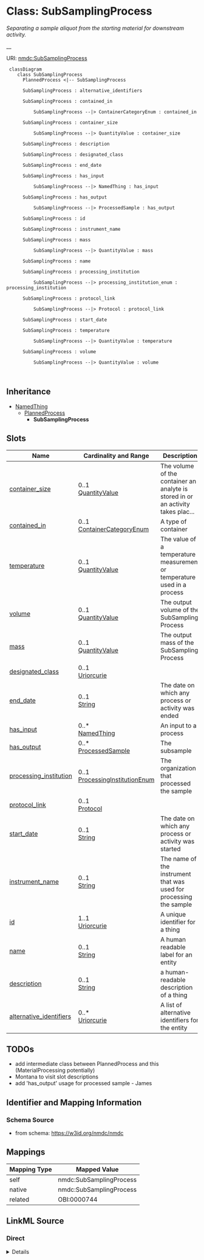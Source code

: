 # Class: SubSamplingProcess


_Separating a sample aliquot from the starting material for downstream activity._

__





URI: [nmdc:SubSamplingProcess](https://w3id.org/nmdc/SubSamplingProcess)




```mermaid
 classDiagram
    class SubSamplingProcess
      PlannedProcess <|-- SubSamplingProcess
      
      SubSamplingProcess : alternative_identifiers
        
      SubSamplingProcess : contained_in
        
          SubSamplingProcess --|> ContainerCategoryEnum : contained_in
        
      SubSamplingProcess : container_size
        
          SubSamplingProcess --|> QuantityValue : container_size
        
      SubSamplingProcess : description
        
      SubSamplingProcess : designated_class
        
      SubSamplingProcess : end_date
        
      SubSamplingProcess : has_input
        
          SubSamplingProcess --|> NamedThing : has_input
        
      SubSamplingProcess : has_output
        
          SubSamplingProcess --|> ProcessedSample : has_output
        
      SubSamplingProcess : id
        
      SubSamplingProcess : instrument_name
        
      SubSamplingProcess : mass
        
          SubSamplingProcess --|> QuantityValue : mass
        
      SubSamplingProcess : name
        
      SubSamplingProcess : processing_institution
        
          SubSamplingProcess --|> processing_institution_enum : processing_institution
        
      SubSamplingProcess : protocol_link
        
          SubSamplingProcess --|> Protocol : protocol_link
        
      SubSamplingProcess : start_date
        
      SubSamplingProcess : temperature
        
          SubSamplingProcess --|> QuantityValue : temperature
        
      SubSamplingProcess : volume
        
          SubSamplingProcess --|> QuantityValue : volume
        
      
```





## Inheritance
* [NamedThing](NamedThing.md)
    * [PlannedProcess](PlannedProcess.md)
        * **SubSamplingProcess**



## Slots

| Name | Cardinality and Range | Description | Inheritance |
| ---  | --- | --- | --- |
| [container_size](container_size.md) | 0..1 <br/> [QuantityValue](QuantityValue.md) | The volume of the container an analyte is stored in or an activity takes plac... | direct |
| [contained_in](contained_in.md) | 0..1 <br/> [ContainerCategoryEnum](ContainerCategoryEnum.md) | A type of container | direct |
| [temperature](temperature.md) | 0..1 <br/> [QuantityValue](QuantityValue.md) | The value of a temperature measurement or temperature used in a process | direct |
| [volume](volume.md) | 0..1 <br/> [QuantityValue](QuantityValue.md) | The output volume of the SubSampling Process | direct |
| [mass](mass.md) | 0..1 <br/> [QuantityValue](QuantityValue.md) | The output mass of the SubSampling Process | direct |
| [designated_class](designated_class.md) | 0..1 <br/> [Uriorcurie](Uriorcurie.md) |  | [PlannedProcess](PlannedProcess.md) |
| [end_date](end_date.md) | 0..1 <br/> [String](String.md) | The date on which any process or activity was ended | [PlannedProcess](PlannedProcess.md) |
| [has_input](has_input.md) | 0..* <br/> [NamedThing](NamedThing.md) | An input to a process | [PlannedProcess](PlannedProcess.md) |
| [has_output](has_output.md) | 0..* <br/> [ProcessedSample](ProcessedSample.md) | The subsample | [PlannedProcess](PlannedProcess.md) |
| [processing_institution](processing_institution.md) | 0..1 <br/> [ProcessingInstitutionEnum](ProcessingInstitutionEnum.md) | The organization that processed the sample | [PlannedProcess](PlannedProcess.md) |
| [protocol_link](protocol_link.md) | 0..1 <br/> [Protocol](Protocol.md) |  | [PlannedProcess](PlannedProcess.md) |
| [start_date](start_date.md) | 0..1 <br/> [String](String.md) | The date on which any process or activity was started | [PlannedProcess](PlannedProcess.md) |
| [instrument_name](instrument_name.md) | 0..1 <br/> [String](String.md) | The name of the instrument that was used for processing the sample | [PlannedProcess](PlannedProcess.md) |
| [id](id.md) | 1..1 <br/> [Uriorcurie](Uriorcurie.md) | A unique identifier for a thing | [NamedThing](NamedThing.md) |
| [name](name.md) | 0..1 <br/> [String](String.md) | A human readable label for an entity | [NamedThing](NamedThing.md) |
| [description](description.md) | 0..1 <br/> [String](String.md) | a human-readable description of a thing | [NamedThing](NamedThing.md) |
| [alternative_identifiers](alternative_identifiers.md) | 0..* <br/> [Uriorcurie](Uriorcurie.md) | A list of alternative identifiers for the entity | [NamedThing](NamedThing.md) |









## TODOs

* add intermediate class between PlannedProcess and this (MaterialProcessing potentially)
* Montana to visit slot descriptions
* add 'has_output' usage for processed sample - James

## Identifier and Mapping Information







### Schema Source


* from schema: https://w3id.org/nmdc/nmdc





## Mappings

| Mapping Type | Mapped Value |
| ---  | ---  |
| self | nmdc:SubSamplingProcess |
| native | nmdc:SubSamplingProcess |
| related | OBI:0000744 |





## LinkML Source

<!-- TODO: investigate https://stackoverflow.com/questions/37606292/how-to-create-tabbed-code-blocks-in-mkdocs-or-sphinx -->

### Direct

<details>
```yaml
name: SubSamplingProcess
description: 'Separating a sample aliquot from the starting material for downstream
  activity.

  '
todos:
- add intermediate class between PlannedProcess and this (MaterialProcessing potentially)
- Montana to visit slot descriptions
- add 'has_output' usage for processed sample - James
notes:
- A subsample may be (a) a portion of the sample obtained by selection or division;
  (b) an individual unit of the lot taken as part of the sample; (c) the final unit
  of multistage sampling. The term 'subsample' is used either in the sense of a 'sample
  of a sample' or as a synonym for 'unit'. In practice, the meaning is usually apparent
  from the context or is defined.
from_schema: https://w3id.org/nmdc/nmdc
related_mappings:
- OBI:0000744
contributors:
- ORCID:0009-0001-1555-1601
- ORCID:0000-0002-8683-0050
- ORCID:0000-0001-9076-6066
- ORCID:0009-0008-4013-7737
is_a: PlannedProcess
slots:
- container_size
- contained_in
- temperature
- volume
- mass
slot_usage:
  volume:
    name: volume
    description: The output volume of the SubSampling Process.
    domain_of:
    - Solution
    - SubSamplingProcess
    - FiltrationProcess
  mass:
    name: mass
    description: The output mass of the SubSampling Process.
    domain_of:
    - SubSamplingProcess
  has_input:
    name: has_input
    domain_of:
    - BiosampleProcessing
    - OmicsProcessing
    - WorkflowExecutionActivity
    - PlannedProcess
    any_of:
    - range: Biosample
    - range: ProcessedSample
  has_output:
    name: has_output
    description: The subsample.
    domain_of:
    - OmicsProcessing
    - WorkflowExecutionActivity
    - PlannedProcess
    range: ProcessedSample

```
</details>

### Induced

<details>
```yaml
name: SubSamplingProcess
description: 'Separating a sample aliquot from the starting material for downstream
  activity.

  '
todos:
- add intermediate class between PlannedProcess and this (MaterialProcessing potentially)
- Montana to visit slot descriptions
- add 'has_output' usage for processed sample - James
notes:
- A subsample may be (a) a portion of the sample obtained by selection or division;
  (b) an individual unit of the lot taken as part of the sample; (c) the final unit
  of multistage sampling. The term 'subsample' is used either in the sense of a 'sample
  of a sample' or as a synonym for 'unit'. In practice, the meaning is usually apparent
  from the context or is defined.
from_schema: https://w3id.org/nmdc/nmdc
related_mappings:
- OBI:0000744
contributors:
- ORCID:0009-0001-1555-1601
- ORCID:0000-0002-8683-0050
- ORCID:0000-0001-9076-6066
- ORCID:0009-0008-4013-7737
is_a: PlannedProcess
slot_usage:
  volume:
    name: volume
    description: The output volume of the SubSampling Process.
    domain_of:
    - Solution
    - SubSamplingProcess
    - FiltrationProcess
  mass:
    name: mass
    description: The output mass of the SubSampling Process.
    domain_of:
    - SubSamplingProcess
  has_input:
    name: has_input
    domain_of:
    - BiosampleProcessing
    - OmicsProcessing
    - WorkflowExecutionActivity
    - PlannedProcess
    any_of:
    - range: Biosample
    - range: ProcessedSample
  has_output:
    name: has_output
    description: The subsample.
    domain_of:
    - OmicsProcessing
    - WorkflowExecutionActivity
    - PlannedProcess
    range: ProcessedSample
attributes:
  container_size:
    name: container_size
    description: The volume of the container an analyte is stored in or an activity
      takes place in
    from_schema: https://w3id.org/nmdc/nmdc
    contributors:
    - ORCID:0009-0001-1555-1601
    - ORCID:0000-0002-8683-0050
    rank: 1000
    alias: container_size
    owner: SubSamplingProcess
    domain_of:
    - SubSamplingProcess
    - FiltrationProcess
    range: QuantityValue
  contained_in:
    name: contained_in
    description: A type of container. i.e. test tube, falcon tube, etc.
    from_schema: https://w3id.org/nmdc/nmdc
    rank: 1000
    alias: contained_in
    owner: SubSamplingProcess
    domain_of:
    - SubSamplingProcess
    range: ContainerCategoryEnum
  temperature:
    name: temperature
    description: The value of a temperature measurement or temperature used in a process.
    notes:
    - Not to be confused with the MIXS:0000113
    from_schema: https://w3id.org/nmdc/nmdc
    contributors:
    - ORCID:0009-0001-1555-1601
    - ORCID:0000-0002-8683-0050
    rank: 1000
    alias: temperature
    owner: SubSamplingProcess
    domain_of:
    - SubSamplingProcess
    - ChromatographicSeparationProcess
    range: QuantityValue
  volume:
    name: volume
    description: The output volume of the SubSampling Process.
    from_schema: https://w3id.org/nmdc/nmdc
    rank: 1000
    domain: PlannedProcess
    alias: volume
    owner: SubSamplingProcess
    domain_of:
    - Solution
    - SubSamplingProcess
    - FiltrationProcess
    range: QuantityValue
  mass:
    name: mass
    description: The output mass of the SubSampling Process.
    title: mass
    from_schema: https://w3id.org/nmdc/nmdc
    rank: 1000
    alias: mass
    owner: SubSamplingProcess
    domain_of:
    - SubSamplingProcess
    range: QuantityValue
  designated_class:
    name: designated_class
    comments:
    - required on all instances in a polymorphic Database slot like planned_process_set
    from_schema: https://w3id.org/nmdc/nmdc
    rank: 1000
    designates_type: true
    alias: designated_class
    owner: SubSamplingProcess
    domain_of:
    - PlannedProcess
    range: uriorcurie
  end_date:
    name: end_date
    description: The date on which any process or activity was ended
    todos:
    - add date string validation pattern
    comments:
    - We are using string representations of dates until all components of our ecosystem
      can handle ISO 8610 dates
    - The date should be formatted as YYYY-MM-DD
    from_schema: https://w3id.org/nmdc/nmdc
    rank: 1000
    alias: end_date
    owner: SubSamplingProcess
    domain_of:
    - PlannedProcess
    range: string
  has_input:
    name: has_input
    description: An input to a process.
    from_schema: https://w3id.org/nmdc/nmdc
    rank: 1000
    domain: NamedThing
    multivalued: true
    alias: has_input
    owner: SubSamplingProcess
    domain_of:
    - BiosampleProcessing
    - OmicsProcessing
    - WorkflowExecutionActivity
    - PlannedProcess
    range: NamedThing
    any_of:
    - range: Biosample
    - range: ProcessedSample
  has_output:
    name: has_output
    description: The subsample.
    from_schema: https://w3id.org/nmdc/nmdc
    rank: 1000
    domain: NamedThing
    multivalued: true
    alias: has_output
    owner: SubSamplingProcess
    domain_of:
    - OmicsProcessing
    - WorkflowExecutionActivity
    - PlannedProcess
    range: ProcessedSample
  processing_institution:
    name: processing_institution
    description: The organization that processed the sample.
    from_schema: https://w3id.org/nmdc/nmdc
    rank: 1000
    domain: PlannedProcess
    alias: processing_institution
    owner: SubSamplingProcess
    domain_of:
    - OmicsProcessing
    - PlannedProcess
    range: processing_institution_enum
  protocol_link:
    name: protocol_link
    from_schema: https://w3id.org/nmdc/nmdc
    rank: 1000
    domain: PlannedProcess
    alias: protocol_link
    owner: SubSamplingProcess
    domain_of:
    - PlannedProcess
    range: Protocol
  start_date:
    name: start_date
    description: The date on which any process or activity was started
    todos:
    - add date string validation pattern
    comments:
    - We are using string representations of dates until all components of our ecosystem
      can handle ISO 8610 dates
    - The date should be formatted as YYYY-MM-DD
    from_schema: https://w3id.org/nmdc/nmdc
    rank: 1000
    alias: start_date
    owner: SubSamplingProcess
    domain_of:
    - PlannedProcess
    range: string
  instrument_name:
    name: instrument_name
    description: The name of the instrument that was used for processing the sample.
    from_schema: https://w3id.org/nmdc/nmdc
    rank: 1000
    domain: PlannedProcess
    alias: instrument_name
    owner: SubSamplingProcess
    domain_of:
    - OmicsProcessing
    - PlannedProcess
    range: string
  id:
    name: id
    description: A unique identifier for a thing. Must be either a CURIE shorthand
      for a URI or a complete URI
    notes:
    - 'abstracted pattern: prefix:typecode-authshoulder-blade(.version)?(_seqsuffix)?'
    - a minimum length of 3 characters is suggested for typecodes, but 1 or 2 characters
      will be accepted
    - typecodes must correspond 1:1 to a class in the NMDC schema. this will be checked
      via per-class id slot usage assertions
    - minting authority shoulders should probably be enumerated and checked in the
      pattern
    examples:
    - value: nmdc:mgmag-00-x012.1_7_c1
      description: https://github.com/microbiomedata/nmdc-schema/pull/499#discussion_r1018499248
    from_schema: https://w3id.org/nmdc/nmdc
    rank: 1000
    identifier: true
    alias: id
    owner: SubSamplingProcess
    domain_of:
    - Biosample
    - Study
    - NamedThing
    - Activity
    range: uriorcurie
    required: true
    pattern: ^[a-zA-Z0-9][a-zA-Z0-9_\.]+:[a-zA-Z0-9_][a-zA-Z0-9_\-\/\.,]*$
  name:
    name: name
    description: A human readable label for an entity
    from_schema: https://w3id.org/nmdc/nmdc
    rank: 1000
    alias: name
    owner: SubSamplingProcess
    domain_of:
    - Protocol
    - QualityControlReport
    - NamedThing
    - PersonValue
    - Activity
    range: string
  description:
    name: description
    description: a human-readable description of a thing
    from_schema: https://w3id.org/nmdc/nmdc
    rank: 1000
    slot_uri: dcterms:description
    alias: description
    owner: SubSamplingProcess
    domain_of:
    - Study
    - NamedThing
    - ImageValue
    range: string
  alternative_identifiers:
    name: alternative_identifiers
    description: A list of alternative identifiers for the entity.
    from_schema: https://w3id.org/nmdc/nmdc
    rank: 1000
    multivalued: true
    alias: alternative_identifiers
    owner: SubSamplingProcess
    domain_of:
    - Biosample
    - Study
    - NamedThing
    - MetaboliteQuantification
    range: uriorcurie
    pattern: ^[a-zA-Z0-9][a-zA-Z0-9_\.]+:[a-zA-Z0-9_][a-zA-Z0-9_\-\/\.,]*$

```
</details>